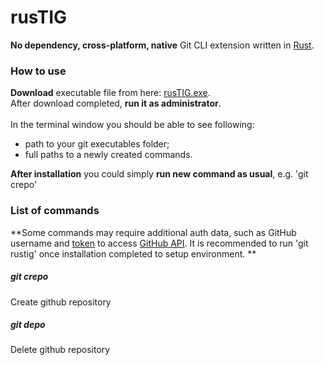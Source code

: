 # rusTIG
**No dependency, cross-platform, native** Git CLI extension written in [Rust](https://www.rust-lang.org/).
### How to use
**Download** executable file from here: [rusTIG.exe](https://github.com/FireWall-e/rusTIG/raw/master/target/release/rusTIG.exe).<br/>
After download completed, **run it as administrator**.<br/>
<br/>In the terminal window you should be able to see following:
* path to your git executables folder;
* full paths to a newly created commands.

**After installation** you could simply **run new command as usual**, e.g. 'git crepo'
### List of commands
**Some commands may require additional auth data, such as GitHub username and [token](https://help.github.com/en/github/authenticating-to-github/creating-a-personal-access-token-for-the-command-line#creating-a-token) to access [GitHub API](https://developer.github.com/v3/).
It is recommended to run 'git rustig' once installation completed to setup environment.
**
##### git crepo<br/>
Create github repository<br/>
##### git depo
Delete github repository
